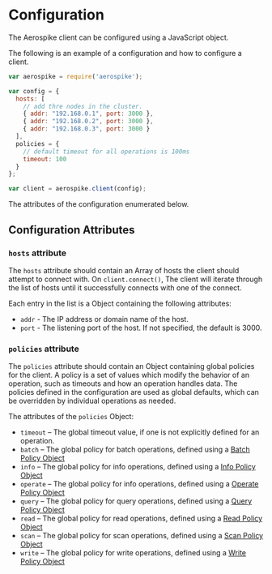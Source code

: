 # Configuration

The Aerospike client can be configured using a JavaScript object. 

The following is an example of a configuration and how to configure a client.

```js
var aerospike = require('aerospike');

var config = {
  hosts: [
    // add thre nodes in the cluster.
    { addr: "192.168.0.1", port: 3000 },
    { addr: "192.168.0.2", port: 3000 },
    { addr: "192.168.0.3", port: 3000 }
  ],
  policies = {
    // default timeout for all operations is 100ms
    timeout: 100 
  }
};

var client = aerospike.client(config);
```

The attributes of the configuration enumerated below.

## Configuration Attributes

### `hosts` attribute

The `hosts` attribute should contain an Array of hosts the client should attempt to connect with. On `client.connect()`, The client will iterate through the list of hosts until it successfully connects with one of the connect.

Each entry in the list is a Object containing the following attributes:

- `addr` - The IP address or domain name of the host. 
- `port` - The listening port of the host. If not specified, the default is 3000.

### `policies` attribute

The `policies` attribute should contain an Object containing global policies for the client. A policy is a set of values which modify the behavior of an operation, such as timeouts and how an operation handles data. The policies defined in the configuration are used as global defaults, which can be overridden by individual operations as needed.

The attributes of the `policies` Object:

- `timeout` – The global timeout value, if one is not explicitly defined for an operation.
- `batch` – The global policy for batch operations, defined using a [Batch Policy Object](policies.md#BatchPolicy)
- `info` – The global policy for info operations, defined using a [Info Policy Object](policies.md#BInfoPolicy)
- `operate` – The global policy for info operations, defined using a [Operate Policy Object](policies.md#OperatePolicy)
- `query` – The global policy for query operations, defined using a [Query Policy Object](policies.md#QueryPolicy)
- `read` – The global policy for read operations, defined using a [Read Policy Object](policies.md#ReadPolicy)
- `scan` – The global policy for scan operations, defined using a [Scan Policy Object](policies.md#ScanPolicy)
- `write` – The global policy for write operations, defined using a [Write Policy Object](policies.md#WritePolicy)



